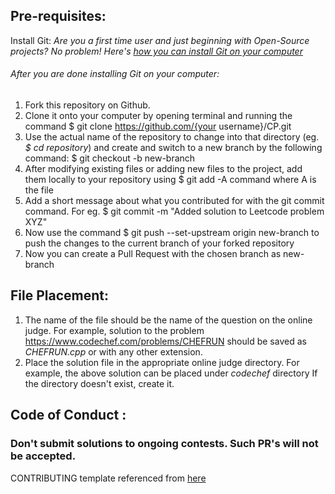 ## Pre-requisites:
Install Git: 
*Are you a first time user and just beginning with Open-Source projects? No problem! Here's [how you can install Git on your computer](https://www.digitalocean.com/community/tutorials/how-to-contribute-to-open-source-getting-started-with-git)*
###### After you are done installing Git on your computer:
1. Fork this repository on Github.
2. Clone it onto your computer by opening terminal and running the command $ git clone https://github.com/{your username}/CP.git
3. Use the actual name of the repository to change into that directory (eg. *$ cd repository*) and create and switch to a new branch by the following command: $ git checkout -b new-branch
4. After modifying existing files or adding new files to the project, add them locally to your repository using $ git add -A command where A is the file
5. Add a short message about what you contributed for with the git commit command. For eg. $ git commit -m "Added solution to Leetcode problem XYZ"
6. Now use the command $ git push --set-upstream origin new-branch to push the changes to the current branch of your forked repository
7. Now you can create a Pull Request with the chosen branch as new-branch

## File Placement:

1. The name of the file should be the name of the question on the online judge. 
  For example,  solution to the problem https://www.codechef.com/problems/CHEFRUN should be saved as *CHEFRUN.cpp* or with any other extension. 
2. Place the solution file in the appropriate online judge directory. 
  For example, the above solution can be placed under *codechef* directory
  If the directory doesn't exist, create it. 

## Code of Conduct :

### Don't submit solutions to ongoing contests. Such PR's will not be accepted. 



CONTRIBUTING template referenced from [here](https://github.com/matthewsamuel95/ACM-ICPC-Algorithms/blob/master/CONTRIBUTING.md )

